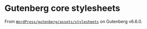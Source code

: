 # Gutenberg core stylesheets

From [`WordPress/gutenberg/assets/stylesheets`](https://github.com/WordPress/gutenberg/tree/399e5e143a62a66101285de623cf47fab159bbdb/assets/stylesheets) on Gutenberg v6.6.0.
